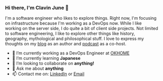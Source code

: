 ### Hi there, I'm Clavin June 👋

I'm a software engineer who likes to explore things. Right now, I'm focusing on infrastructure because I'm working as a DevOps now.
While I like working on the server side, I do quite a bit of client side projects.
Not limited to software engineering, I like to explore other things like history, geography, mythological and philosophical stuff.
I love to express my thoughts on my [blog](https://clavinjune.dev) as an author and [podcast](https://positif.dev) as a co-host.

- 🔭 I’m currently working as a DevOps Engineer at [OKHOME](https://okhome.id)
- 🌱 I’m currently learning **Japanese**
- 👯 I’m looking to collaborate on **anything!**
- 💬 Ask me about **anything**
- 📫 Contact me on: [LinkedIn](https://linkedin.com/in/juneardoc) or [Email](mailto:juneardoc@gmail.com)
